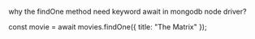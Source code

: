 why the findOne method need keyword await in mongodb node driver?

const movie = await movies.findOne({ title: "The Matrix" });
